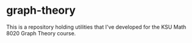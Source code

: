 # graph-theory
This is a repository holding utilities that 
I've developed for the KSU Math 8020 Graph Theory course.